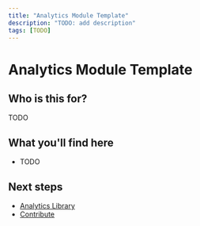 ```yaml
---
title: "Analytics Module Template"
description: "TODO: add description"
tags: [TODO]
---
```


# Analytics Module Template

## Who is this for?

TODO

## What you'll find here

- TODO

## Next steps

- [Analytics Library](./index.md)
- [Contribute](./contribute.md)
